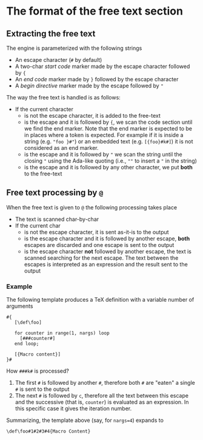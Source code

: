 # The format of the free text section

## Extracting the free text

The engine is parameterized with the following strings
* An escape character (`#` by default)
* A two-char *start code* marker made by the escape character followed by `{` 
* An *end code* marker made by `}` followed by the escape character
* A *begin directive* marker made by the escape  followed by `"`

The way the free text is handled is as follows:

* If the current character
    * is not the escape character, it is added to the free-text
    * is the escape and it is followed by `{`, we scan the code section until we find the end marker.  Note that the end marker is expected to be in places where a token is expected.  For example if it is inside a string (e.g. `"foo }#"`) or an embedded text (e.g. `[{foo}#k#]`) it is not considered as an end marker.
    * is the escape and it is followed by `"` we scan the string until the closing `"` using the Ada-like quoting (i.e., `""` to insert a `"` in the string)
    * is the escape and it is followed by any other character, we put **both** to the free-text

## Free text processing by `@`

When the free text is given to `@` the following processing takes place

* The text is scanned char-by-char
* If the current char 
    * is not the escape character, it is sent as-it-is to the output
    * is the escape character and it is followed by another escape, **both** escapes are discarded and one escape is sent to the output
    * is the escape character **not** followed by another escape, the text is scanned searching for the next escape. The text between the escapes is interpreted as an expression and the result sent to the output

### Example

The following template produces a TeX definition with a variable number of arguments

```
#{
   [\def\foo]
   
   for counter in range(1, nargs) loop
     [###counter#]
   end loop;

   [{Macro content}]
}#
```

How `###k#` is processed?
1. The first `#` is followed by another `#`, therefore both `#` are "eaten" a single `#` is sent to the output
2. The next `#` is followed by `c`, therefore all the text between this escape and the successive (that is, `counter`) is evaluated as an expression.  In this specific case it gives the iteration number.

Summarizing, the template above (say, for `nargs=4`) expands to

```
\def\foo#1#2#3#4{Macro Content}
```
